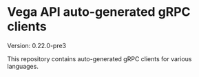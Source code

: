 # Vega API auto-generated gRPC clients

Version: 0.22.0-pre3

This repository contains auto-generated gRPC clients for various languages.
